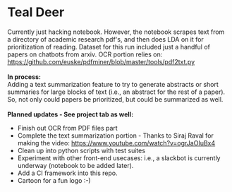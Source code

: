 # Teal Deer
Currently just hacking notebook. However, the notebook scrapes text from a directory of academic research pdf's, 
and then does LDA on it for prioritization of reading. Dataset for this run included just a handful of papers 
on chatbots from arxiv. OCR portion relies on: https://github.com/euske/pdfminer/blob/master/tools/pdf2txt.py
<br><br>
**In process:** <br>
Adding a text summarization feature to try to generate abstracts or short summaries for large blocks
of text (i.e., an abstract for the rest of a paper). So, not only could papers be prioritized, but could be
summarized as well.
<br><br>
**Planned updates - See project tab as well:**<br>
   + Finish out OCR from PDF files part
   + Complete the text summarization portion - Thanks to Siraj Raval for making the video: https://www.youtube.com/watch?v=ogrJaOIuBx4
   + Clean up into python scripts with test suites
   + Experiment with other front-end usecases: i.e., a slackbot is currently underway (notebook to be added later). 
   + Add a CI framework into this repo.
   + Cartoon for a fun logo :-)
